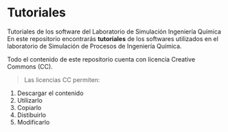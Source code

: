 # Tutoriales
Tutoriales de los software del Laboratorio de Simulación Ingeniería Química
En este repositorio encontrarás **tutoriales** de los softwares utilizados en el laboratorio de Simulación de Procesos de Ingeniería Química.

Todo el contenido de este repositorio cuenta con licencia Creative Commons (CC).

> Las licencias CC permiten:
1. Descargar el contenido
1. Utilizarlo
1. Copiarlo
1. Distibuirlo
1. Modificarlo

